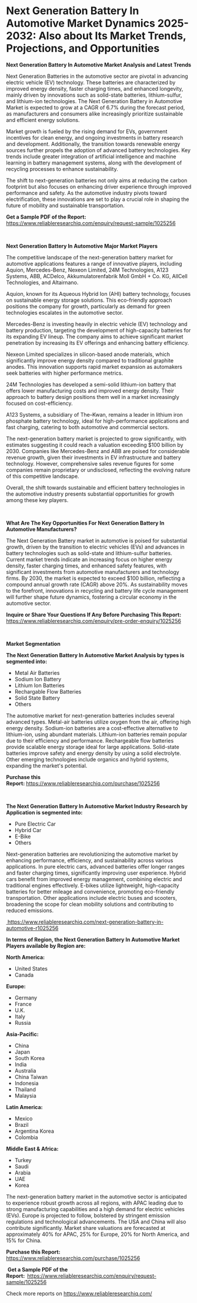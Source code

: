 <p><h1>Next Generation Battery In Automotive Market Dynamics 2025-2032: Also about Its Market Trends, Projections, and Opportunities</h1></p><p><strong>Next Generation Battery In Automotive Market Analysis and Latest Trends</strong></p>
<p><p>Next Generation Batteries in the automotive sector are pivotal in advancing electric vehicle (EV) technology. These batteries are characterized by improved energy density, faster charging times, and enhanced longevity, mainly driven by innovations such as solid-state batteries, lithium-sulfur, and lithium-ion technologies. The Next Generation Battery in Automotive Market is expected to grow at a CAGR of 6.7% during the forecast period, as manufacturers and consumers alike increasingly prioritize sustainable and efficient energy solutions.</p><p>Market growth is fueled by the rising demand for EVs, government incentives for clean energy, and ongoing investments in battery research and development. Additionally, the transition towards renewable energy sources further propels the adoption of advanced battery technologies. Key trends include greater integration of artificial intelligence and machine learning in battery management systems, along with the development of recycling processes to enhance sustainability.</p><p>The shift to next-generation batteries not only aims at reducing the carbon footprint but also focuses on enhancing driver experience through improved performance and safety. As the automotive industry pivots toward electrification, these innovations are set to play a crucial role in shaping the future of mobility and sustainable transportation.</p></p>
<p><strong>Get a Sample PDF of the Report:&nbsp;</strong> <a href="https://www.reliableresearchiq.com/enquiry/request-sample/1025256?utm_campaign=2927&utm_medium=2&utm_source=Github&utm_content=ia&utm_term=08032025&utm_id=next-generation-battery-in-automotive">https://www.reliableresearchiq.com/enquiry/request-sample/1025256</a></p>
<p>&nbsp;</p>
<p><strong>Next Generation Battery In Automotive Major Market Players</strong></p>
<p><p>The competitive landscape of the next-generation battery market for automotive applications features a range of innovative players, including Aquion, Mercedes-Benz, Nexeon Limited, 24M Technologies, A123 Systems, ABB, ACDelco, Akkumulatorenfabrik Moll GmbH + Co. KG, AllCell Technologies, and Altairnano. </p><p>Aquion, known for its Aqueous Hybrid Ion (AHI) battery technology, focuses on sustainable energy storage solutions. This eco-friendly approach positions the company for growth, particularly as demand for green technologies escalates in the automotive sector. </p><p>Mercedes-Benz is investing heavily in electric vehicle (EV) technology and battery production, targeting the development of high-capacity batteries for its expanding EV lineup. The company aims to achieve significant market penetration by increasing its EV offerings and enhancing battery efficiency.</p><p>Nexeon Limited specializes in silicon-based anode materials, which significantly improve energy density compared to traditional graphite anodes. This innovation supports rapid market expansion as automakers seek batteries with higher performance metrics.</p><p>24M Technologies has developed a semi-solid lithium-ion battery that offers lower manufacturing costs and improved energy density. Their approach to battery design positions them well in a market increasingly focused on cost-efficiency.</p><p>A123 Systems, a subsidiary of The–Kwan, remains a leader in lithium iron phosphate battery technology, ideal for high-performance applications and fast charging, catering to both automotive and commercial sectors.</p><p>The next-generation battery market is projected to grow significantly, with estimates suggesting it could reach a valuation exceeding $100 billion by 2030. Companies like Mercedes-Benz and ABB are poised for considerable revenue growth, given their investments in EV infrastructure and battery technology. However, comprehensive sales revenue figures for some companies remain proprietary or undisclosed, reflecting the evolving nature of this competitive landscape. </p><p>Overall, the shift towards sustainable and efficient battery technologies in the automotive industry presents substantial opportunities for growth among these key players.</p></p>
<p>&nbsp;</p>
<p><strong>What Are The Key Opportunities For Next Generation Battery In Automotive Manufacturers?</strong></p>
<p><p>The Next Generation Battery market in automotive is poised for substantial growth, driven by the transition to electric vehicles (EVs) and advances in battery technologies such as solid-state and lithium-sulfur batteries. Current market trends indicate an increasing focus on higher energy density, faster charging times, and enhanced safety features, with significant investments from automotive manufacturers and technology firms. By 2030, the market is expected to exceed $100 billion, reflecting a compound annual growth rate (CAGR) above 20%. As sustainability moves to the forefront, innovations in recycling and battery life cycle management will further shape future dynamics, fostering a circular economy in the automotive sector.</p></p>
<p><strong>Inquire or Share Your Questions If Any Before Purchasing This Report:</strong> <a href="https://www.reliableresearchiq.com/enquiry/pre-order-enquiry/1025256?utm_campaign=2927&utm_medium=2&utm_source=Github&utm_content=ia&utm_term=08032025&utm_id=next-generation-battery-in-automotive">https://www.reliableresearchiq.com/enquiry/pre-order-enquiry/1025256</a></p>
<p>&nbsp;</p>
<p><strong>Market Segmentation</strong></p>
<p><strong>The Next Generation Battery In Automotive Market Analysis by types is segmented into:</strong></p>
<p><ul><li>Metal Air Batteries</li><li>Sodium Ion Battery</li><li>Lithium Ion Batteries</li><li>Rechargable Flow Batteries</li><li>Solid State Battery</li><li>Others</li></ul></p>
<p><p>The automotive market for next-generation batteries includes several advanced types. Metal-air batteries utilize oxygen from the air, offering high energy density. Sodium-ion batteries are a cost-effective alternative to lithium-ion, using abundant materials. Lithium-ion batteries remain popular due to their efficiency and performance. Rechargeable flow batteries provide scalable energy storage ideal for large applications. Solid-state batteries improve safety and energy density by using a solid electrolyte. Other emerging technologies include organics and hybrid systems, expanding the market's potential.</p></p>
<p><strong>Purchase this Report:&nbsp;</strong><a href="https://www.reliableresearchiq.com/purchase/1025256?utm_campaign=2927&utm_medium=2&utm_source=Github&utm_content=ia&utm_term=08032025&utm_id=next-generation-battery-in-automotive">https://www.reliableresearchiq.com/purchase/1025256</a></p>
<p>&nbsp;</p>
<p><strong>The Next Generation Battery In Automotive Market Industry Research by Application is segmented into:</strong></p>
<p><ul><li>Pure Electric Car</li><li>Hybrid Car</li><li>E-Bike</li><li>Others</li></ul></p>
<p><p>Next-generation batteries are revolutionizing the automotive market by enhancing performance, efficiency, and sustainability across various applications. In pure electric cars, advanced batteries offer longer ranges and faster charging times, significantly improving user experience. Hybrid cars benefit from improved energy management, combining electric and traditional engines effectively. E-bikes utilize lightweight, high-capacity batteries for better mileage and convenience, promoting eco-friendly transportation. Other applications include electric buses and scooters, broadening the scope for clean mobility solutions and contributing to reduced emissions.</p></p>
<p><a href="https://www.reliableresearchiq.com/next-generation-battery-in-automotive-r1025256?utm_campaign=2927&utm_medium=2&utm_source=Github&utm_content=ia&utm_term=08032025&utm_id=next-generation-battery-in-automotive">&nbsp;https://www.reliableresearchiq.com/next-generation-battery-in-automotive-r1025256</a></p>
<p><strong>In terms of Region, the Next Generation Battery In Automotive Market Players available by Region are:</strong></p>
<p>
    <p> <strong> North America: </strong>
        <ul>
            <li>United States</li>
            <li>Canada</li>
        </ul>
        </p> 
    <p> <strong> Europe: </strong>
        <ul>
            <li>Germany</li>
            <li>France</li>
            <li>U.K.</li>
            <li>Italy</li>
            <li>Russia</li>
        </ul>
        </p> 
    <p> <strong> Asia-Pacific: </strong>
        <ul>
            <li>China</li>
            <li>Japan</li>
            <li>South Korea</li>
            <li>India</li>
            <li>Australia</li>
            <li>China Taiwan</li>
            <li>Indonesia</li>
            <li>Thailand</li>
            <li>Malaysia</li>
        </ul>
        </p> 
    <p> <strong> Latin America: </strong>
        <ul>
            <li>Mexico</li>
            <li>Brazil</li>
            <li>Argentina Korea</li>
            <li>Colombia</li>
        </ul>
        </p> 
    <p> <strong> Middle East & Africa: </strong>
        <ul>
            <li>Turkey</li>
            <li>Saudi</li>
            <li>Arabia</li>
            <li>UAE</li>
            <li>Korea</li>
        </ul>
    </p>
    </p>
<p><p>The next-generation battery market in the automotive sector is anticipated to experience robust growth across all regions, with APAC leading due to strong manufacturing capabilities and a high demand for electric vehicles (EVs). Europe is projected to follow, bolstered by stringent emission regulations and technological advancements. The USA and China will also contribute significantly. Market share valuations are forecasted at approximately 40% for APAC, 25% for Europe, 20% for North America, and 15% for China.</p></p>
<p><strong>Purchase this Report: </strong><a href="https://www.reliableresearchiq.com/purchase/1025256?utm_campaign=2927&utm_medium=2&utm_source=Github&utm_content=ia&utm_term=08032025&utm_id=next-generation-battery-in-automotive">https://www.reliableresearchiq.com/purchase/1025256</a></p>
<p>&nbsp;<strong>Get a Sample PDF of the Report:&nbsp;&nbsp;</strong><a href="https://www.reliableresearchiq.com/enquiry/request-sample/1025256?utm_campaign=2927&utm_medium=2&utm_source=Github&utm_content=ia&utm_term=08032025&utm_id=next-generation-battery-in-automotive">https://www.reliableresearchiq.com/enquiry/request-sample/1025256</a></p>
<p><strong></strong></p>
<p>Check more reports on <a href="https://www.reliableresearchiq.com/?utm_campaign=2927&utm_medium=2&utm_source=Github&utm_content=ia&utm_term=08032025&utm_id=next-generation-battery-in-automotive">https://www.reliableresearchiq.com/</a></p>